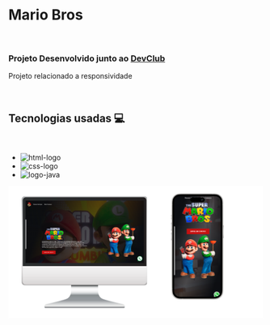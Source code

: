 <h1>Mario Bros</h1>
<br>
<h3>Projeto Desenvolvido junto ao <a href="https://rodolfomori.com.br/devclub/"> DevClub </a></h3>
<p>Projeto relacionado a responsividade</p>
<br>
<h2>Tecnologias usadas 💻</h2>
<br>

- <img src= "https://img.shields.io/badge/HTML5-E34F26?style=for-the-badge&logo=html5&logoColor=white" alt="html-logo">
- <img src= "https://img.shields.io/badge/CSS3-1572B6?style=for-the-badge&logo=css3&logoColor=white" alt="css-logo">
- <img src= "https://img.shields.io/badge/JavaScript-F7DF1E?style=for-the-badge&logo=javascript&logoColor=black" alt="logo-java">

<img src="https://github.com/matheuscoelho-developer/Projeto-MarioBros/blob/main/img/Design%20da%20pagina.png?raw=true">
<br>
